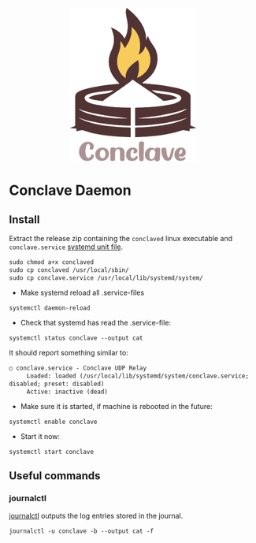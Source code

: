 <div align="center">
<img src="https://raw.githubusercontent.com/piot/conclave/main/docs/images/logo.svg" width="256" />
</div>

# Conclave Daemon

## Install

Extract the release zip containing the `conclaved` linux executable and `conclave.service` [systemd unit file](https://www.freedesktop.org/software/systemd/man/systemd.unit.html).

```console
sudo chmod a+x conclaved
sudo cp conclaved /usr/local/sbin/
sudo cp conclave.service /usr/local/lib/systemd/system/
```

* Make systemd reload all .service-files

```console
systemctl daemon-reload
```

* Check that systemd has read the .service-file:

```console
systemctl status conclave --output cat
```

It should report something similar to:

```console
○ conclave.service - Conclave UDP Relay
     Loaded: loaded (/usr/local/lib/systemd/system/conclave.service; disabled; preset: disabled)
     Active: inactive (dead)
```

* Make sure it is started, if machine is rebooted in the future:

```console
systemctl enable conclave
```

* Start it now:

```console
systemctl start conclave
```

## Useful commands

### journalctl

[journalctl](https://www.freedesktop.org/software/systemd/man/journalctl.html) outputs the log entries stored in the journal.

```console
journalctl -u conclave -b --output cat -f
```

